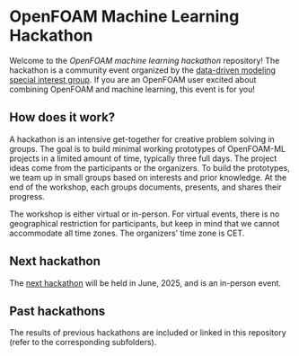 # OpenFOAM Machine Learning Hackathon

Welcome to the *OpenFOAM machine learning hackathon* repository! The hackathon is a community event organized by the [data-driven modeling special interest group](https://wiki.openfoam.com/Data_Driven_Modelling_Special_Interest_Group). If you are an OpenFOAM user excited about combining OpenFOAM and machine learning, this event is for you!

## How does it work?

A hackathon is an intensive get-together for creative problem solving in groups. The goal is to build minimal working prototypes of OpenFOAM-ML projects in a limited amount of time, typically three full days. The project ideas come from the participants or the organizers. To build the prototypes, we team up in small groups based on interests and prior knowledge. At the end of the workshop, each groups documents, presents, and shares their progress.

The workshop is either virtual or in-person. For virtual events, there is no geographical restriction for participants, but keep in mind that we cannot accommodate all time zones. The organizers' time zone is CET.

## Next hackathon

The [next hackathon](./ofml_june2025.md) will be held in June, 2025, and is an in-person event.

## Past hackathons

The results of previous hackathons are included or linked in this repository (refer to the corresponding subfolders).
